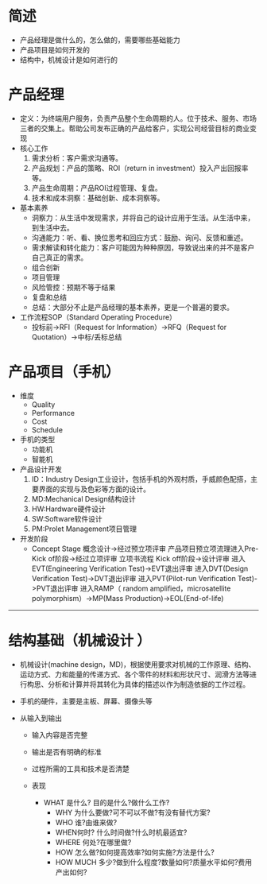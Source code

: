 # 简述

- 产品经理是做什么的，怎么做的，需要哪些基础能力
- 产品项目是如何开发的
- 结构中，机械设计是如何进行的

# 产品经理

- 定义：为终端用户服务，负责产品整个生命周期的人。位于技术、服务、市场三者的交集上。帮助公司发布正确的产品给客户，实现公司经营目标的商业变现
- 核心工作
  1. 需求分析：客户需求沟通等。
  2. 产品规划：产品的策略、ROI（return in investment）投入产出回报率等。
  3. 产品生命周期：产品ROI过程管理、复盘。
  4. 技术和成本洞察：基础创新、成本洞察等。
- 基本素养
  - 洞察力：从生活中发现需求，并将自己的设计应用于生活。从生活中来，到生活中去。
  - 沟通能力：听、看、换位思考和回应方式：鼓励、询问、反馈和重述。
  - 需求解读和转化能力：客户可能因为种种原因，导致说出来的并不是客户自己真正的需求。
  - 组合创新
  - 项目管理
  - 风险管控：预期不等于结果
  - 复盘和总结
  - 总结：大部分不止是产品经理的基本素养，更是一个普遍的要求。
- 工作流程SOP（Standard Operating Procedure）
  - 投标前->RFI（Request for Information）->RFQ（Request for Quotation）->中标/丢标总结

# 产品项目（手机）

- 维度
  - Quality
  - Performance
  - Cost
  - Schedule
- 手机的类型
  - 功能机
  - 智能机
- 产品设计开发
  1. ID：Industry Design工业设计，包括手机的外观村质，手威颜色配搭，主要界面的实现与及色彩等方面的设计。
  2. MD:Mechanical Design结构设计
  3. HW:Hardware硬件设计
  4. SW:Software软件设计
  5. PM:Prolet Management项目管理
- 开发阶段
  - Concept Stage 概念设计->经过预立项评审 产品项目预立项流理进入Pre-Kick of阶段->经过立项评审 立项书流程 Kick off阶段->设计评审 进入EVT(Engineering Verification Test)->EVT退出评审 进入DVT(Design Verification Test)->DVT退出评审 进入PVT(Pilot-run Verification Test)->PVT退出评审 进入RAMP（ random amplified，microsatellite polymorphism）->MP(Mass Production)->EOL(End-of-life)
- - - 

# 结构基础（机械设计 ）

- 机械设计(machine design，MD)，根据使用要求对机械的工作原理、结构、运动方式、力和能量的传递方式、各个零件的材料和形状尺寸、润滑方法等进行构思、分析和计算并将其转化为具体的描述以作为制造依据的工作过程。

- 手机的硬件，主要是主板、屏幕、摄像头等

- 从输入到输出

  - 输入内容是否完整

  - 输出是否有明确的标准

  - 过程所需的工具和技术是否清楚

  - 表现
    - WHAT 是什么? 目的是什么?做什么工作?
      - WHY 为什么要做?可不可以不做?有没有替代方案?
      - WHO 谁?由谁来做?
      - WHEN何时? 什么时间做?什么时机最适宜?
      - WHERE 何处?在哪里做?
      - HOW 怎么做?如何提高效率?如何实施?方法是什么?
      - HOW MUCH 多少?做到什么程度?数量如何?质量水平如何?费用产出如何?